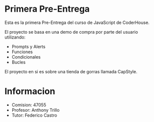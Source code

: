 # Primera Pre-Entrega
Esta es la primera Pre-Entrega del curso de JavaScript de CoderHouse.

El proyecto se basa en una demo de compra por parte del usuario utilizando:
- Prompts y Alerts
- Funciones
- Condicionales
- Bucles

El proyecto en si es sobre una tienda de gorras llamada CapStyle.

# Informacion
- Comision: 47055
- Profesor: Anthony Trillo 
- Tutor: Federico Castro